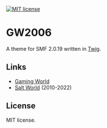 [![MIT license](https://img.shields.io/badge/license-MIT-brightgreen.svg)](https://opensource.org/licenses/MIT)

# GW2006

A theme for SMF 2.0.19 written in [Twig](https://twig.symfony.com/).

## Links

* [Gaming World](https://gamingw.net/)
* [Salt World](https://saltworld.net/) (2010-2022)

## License

MIT license.
